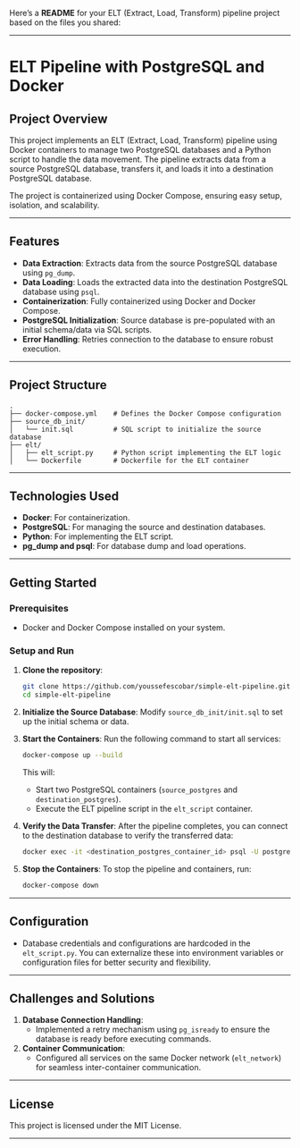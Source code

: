 Here’s a **README** for your ELT (Extract, Load, Transform) pipeline project based on the files you shared:

---

# ELT Pipeline with PostgreSQL and Docker

## Project Overview
This project implements an ELT (Extract, Load, Transform) pipeline using Docker containers to manage two PostgreSQL databases and a Python script to handle the data movement. The pipeline extracts data from a source PostgreSQL database, transfers it, and loads it into a destination PostgreSQL database.

The project is containerized using Docker Compose, ensuring easy setup, isolation, and scalability.

---

## Features
- **Data Extraction**: Extracts data from the source PostgreSQL database using `pg_dump`.
- **Data Loading**: Loads the extracted data into the destination PostgreSQL database using `psql`.
- **Containerization**: Fully containerized using Docker and Docker Compose.
- **PostgreSQL Initialization**: Source database is pre-populated with an initial schema/data via SQL scripts.
- **Error Handling**: Retries connection to the database to ensure robust execution.

---

## Project Structure
```plaintext
.
├── docker-compose.yml    # Defines the Docker Compose configuration
├── source_db_init/
│   └── init.sql          # SQL script to initialize the source database
├── elt/
│   ├── elt_script.py     # Python script implementing the ELT logic
│   └── Dockerfile        # Dockerfile for the ELT container
```

---

## Technologies Used
- **Docker**: For containerization.
- **PostgreSQL**: For managing the source and destination databases.
- **Python**: For implementing the ELT script.
- **pg_dump and psql**: For database dump and load operations.

---

## Getting Started

### Prerequisites
- Docker and Docker Compose installed on your system.

### Setup and Run

1. **Clone the repository**:
   ```bash
   git clone https://github.com/youssefescobar/simple-elt-pipeline.git
   cd simple-elt-pipeline
   ```

2. **Initialize the Source Database**:
   Modify `source_db_init/init.sql` to set up the initial schema or data.

3. **Start the Containers**:
   Run the following command to start all services:
   ```bash
   docker-compose up --build
   ```
   This will:
   - Start two PostgreSQL containers (`source_postgres` and `destination_postgres`).
   - Execute the ELT pipeline script in the `elt_script` container.

4. **Verify the Data Transfer**:
   After the pipeline completes, you can connect to the destination database to verify the transferred data:
   ```bash
   docker exec -it <destination_postgres_container_id> psql -U postgres -d destination_db
   ```

5. **Stop the Containers**:
   To stop the pipeline and containers, run:
   ```bash
   docker-compose down
   ```

---

## Configuration
- Database credentials and configurations are hardcoded in the `elt_script.py`. You can externalize these into environment variables or configuration files for better security and flexibility.

---

## Challenges and Solutions
1. **Database Connection Handling**:
   - Implemented a retry mechanism using `pg_isready` to ensure the database is ready before executing commands.
2. **Container Communication**:
   - Configured all services on the same Docker network (`elt_network`) for seamless inter-container communication.


---

## License
This project is licensed under the MIT License.

---
